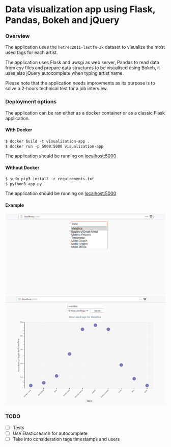# Data visualization app using Flask, Pandas, Bokeh and jQuery

### Overview
The application uses the `hetrec2011-lastfm-2k` dataset to visualize the most used tags for each artist.


The application uses Flask and uwsgi as web server, Pandas to read data from csv files and prepare data structures to be visualised using Bokeh, it uses also jQuery autocomplete when typing artist name.


Please note that the application needs improvments as its purpose is to solve a 2-hours technical test for a job interview.

### Deployment options
The application can be ran either as a docker container or as a classic Flask application.

#### With Docker
```
$ docker build -t visualization-app .
$ docker run -p 5000:5000 visualization-app
```
The application should be running on [localhost:5000](http://localhost:5000)

#### Without Docker
```
$ sudo pip3 install -r requirements.txt
$ python3 app.py
```
The application should be running on [localhost:5000](http://localhost:5000)

#### Example
![alt text](examples/example1.jpg)
![alt text](examples/example2.jpg)

### TODO
- [ ] Tests
- [ ] Use Elasticsearch for autocomplete
- [ ] Take into consideration tags timestamps and users
